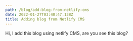 ```yaml
---
path: /blog/add-blog-from-netlify-cms
date: 2022-01-27T03:40:47.138Z
title: Adding blog from Netlify CMS
---
```

Hi, I add this blog using netlify CMS, are you see this blog?